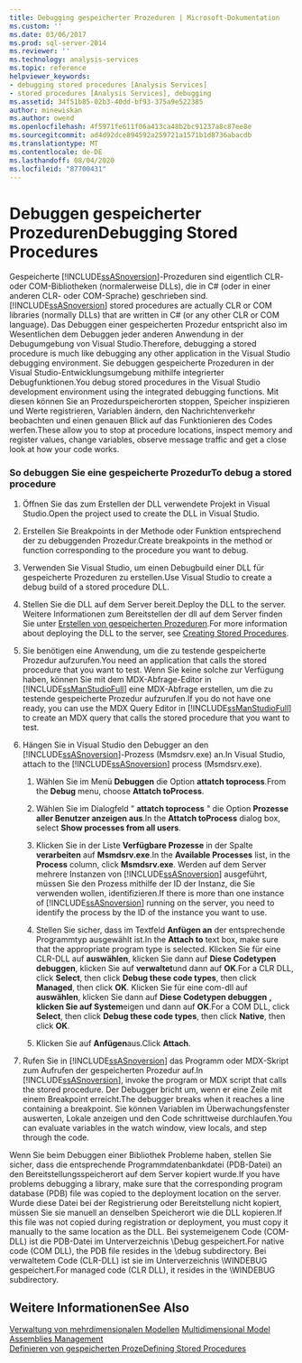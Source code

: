 ```yaml
---
title: Debugging gespeicherter Prozeduren | Microsoft-Dokumentation
ms.custom: ''
ms.date: 03/06/2017
ms.prod: sql-server-2014
ms.reviewer: ''
ms.technology: analysis-services
ms.topic: reference
helpviewer_keywords:
- debugging stored procedures [Analysis Services]
- stored procedures [Analysis Services], debugging
ms.assetid: 34f51b85-02b3-40dd-bf93-375a9e522385
author: minewiskan
ms.author: owend
ms.openlocfilehash: 4f5971fe611f06a413ca48b2bc91237a8c87ee8e
ms.sourcegitcommit: ad4d92dce894592a259721a1571b1d8736abacdb
ms.translationtype: MT
ms.contentlocale: de-DE
ms.lasthandoff: 08/04/2020
ms.locfileid: "87700431"
---
```

# <a name="debugging-stored-procedures"></a><span data-ttu-id="8853f-102">Debuggen gespeicherter Prozeduren</span><span class="sxs-lookup"><span data-stu-id="8853f-102">Debugging Stored Procedures</span></span>
  <span data-ttu-id="8853f-103">Gespeicherte [!INCLUDE[ssASnoversion](../../includes/ssasnoversion-md.md)]-Prozeduren sind eigentlich CLR- oder COM-Bibliotheken (normalerweise DLLs), die in C# (oder in einer anderen CLR- oder COM-Sprache) geschrieben sind.</span><span class="sxs-lookup"><span data-stu-id="8853f-103">[!INCLUDE[ssASnoversion](../../includes/ssasnoversion-md.md)] stored procedures are actually CLR or COM libraries (normally DLLs) that are written in C# (or any other CLR or COM language).</span></span> <span data-ttu-id="8853f-104">Das Debuggen einer gespeicherten Prozedur entspricht also im Wesentlichen dem Debuggen jeder anderen Anwendung in der Debugumgebung von Visual Studio.</span><span class="sxs-lookup"><span data-stu-id="8853f-104">Therefore, debugging a stored procedure is much like debugging any other application in the Visual Studio debugging environment.</span></span> <span data-ttu-id="8853f-105">Sie debuggen gespeicherte Prozeduren in der Visual Studio-Entwicklungsumgebung mithilfe integrierter Debugfunktionen.</span><span class="sxs-lookup"><span data-stu-id="8853f-105">You debug stored procedures in the Visual Studio development environment using the integrated debugging functions.</span></span> <span data-ttu-id="8853f-106">Mit diesen können Sie an Prozedurspeicherorten stoppen, Speicher inspizieren und Werte registrieren, Variablen ändern, den Nachrichtenverkehr beobachten und einen genauen Blick auf das Funktionieren des Codes werfen.</span><span class="sxs-lookup"><span data-stu-id="8853f-106">These allow you to stop at procedure locations, inspect memory and register values, change variables, observe message traffic and get a close look at how your code works.</span></span>  
  
### <a name="to-debug-a-stored-procedure"></a><span data-ttu-id="8853f-107">So debuggen Sie eine gespeicherte Prozedur</span><span class="sxs-lookup"><span data-stu-id="8853f-107">To debug a stored procedure</span></span>  
  
1.  <span data-ttu-id="8853f-108">Öffnen Sie das zum Erstellen der DLL verwendete Projekt in Visual Studio.</span><span class="sxs-lookup"><span data-stu-id="8853f-108">Open the project used to create the DLL in Visual Studio.</span></span>  
  
2.  <span data-ttu-id="8853f-109">Erstellen Sie Breakpoints in der Methode oder Funktion entsprechend der zu debuggenden Prozedur.</span><span class="sxs-lookup"><span data-stu-id="8853f-109">Create breakpoints in the method or function corresponding to the procedure you want to debug.</span></span>  
  
3.  <span data-ttu-id="8853f-110">Verwenden Sie Visual Studio, um einen Debugbuild einer DLL für gespeicherte Prozeduren zu erstellen.</span><span class="sxs-lookup"><span data-stu-id="8853f-110">Use Visual Studio to create a debug build of a stored procedure DLL.</span></span>  
  
4.  <span data-ttu-id="8853f-111">Stellen Sie die DLL auf dem Server bereit.</span><span class="sxs-lookup"><span data-stu-id="8853f-111">Deploy the DLL to the server.</span></span> <span data-ttu-id="8853f-112">Weitere Informationen zum Bereitstellen der dll auf dem Server finden Sie unter [Erstellen von gespeicherten Prozeduren](creating-stored-procedures.md).</span><span class="sxs-lookup"><span data-stu-id="8853f-112">For more information about deploying the DLL to the server, see [Creating Stored Procedures](creating-stored-procedures.md).</span></span>  
  
5.  <span data-ttu-id="8853f-113">Sie benötigen eine Anwendung, um die zu testende gespeicherte Prozedur aufzurufen.</span><span class="sxs-lookup"><span data-stu-id="8853f-113">You need an application that calls the stored procedure that you want to test.</span></span> <span data-ttu-id="8853f-114">Wenn Sie keine solche zur Verfügung haben, können Sie mit dem MDX-Abfrage-Editor in [!INCLUDE[ssManStudioFull](../../includes/ssmanstudiofull-md.md)] eine MDX-Abfrage erstellen, um die zu testende gespeicherte Prozedur aufzurufen.</span><span class="sxs-lookup"><span data-stu-id="8853f-114">If you do not have one ready, you can use the MDX Query Editor in [!INCLUDE[ssManStudioFull](../../includes/ssmanstudiofull-md.md)] to create an MDX query that calls the stored procedure that you want to test.</span></span>  
  
6.  <span data-ttu-id="8853f-115">Hängen Sie in Visual Studio den Debugger an den [!INCLUDE[ssASnoversion](../../includes/ssasnoversion-md.md)]-Prozess (Msmdsrv.exe) an.</span><span class="sxs-lookup"><span data-stu-id="8853f-115">In Visual Studio, attach to the [!INCLUDE[ssASnoversion](../../includes/ssasnoversion-md.md)] process (Msmdsrv.exe).</span></span>  
  
    1.  <span data-ttu-id="8853f-116">Wählen Sie im Menü **Debuggen** die Option **attatch toprocess**.</span><span class="sxs-lookup"><span data-stu-id="8853f-116">From the **Debug** menu, choose **Attatch toProcess**.</span></span>  
  
    2.  <span data-ttu-id="8853f-117">Wählen Sie im Dialogfeld " **attatch toprocess** " die Option **Prozesse aller Benutzer anzeigen aus**.</span><span class="sxs-lookup"><span data-stu-id="8853f-117">In the **Attatch toProcess** dialog box, select **Show processes from all users**.</span></span>  
  
    3.  <span data-ttu-id="8853f-118">Klicken Sie in der Liste **Verfügbare Prozesse** in der Spalte **verarbeiten** auf **Msmdsrv.exe**.</span><span class="sxs-lookup"><span data-stu-id="8853f-118">In the **Available Processes** list, in the **Process** column, click **Msmdsrv.exe**.</span></span> <span data-ttu-id="8853f-119">Werden auf dem Server mehrere Instanzen von [!INCLUDE[ssASnoversion](../../includes/ssasnoversion-md.md)] ausgeführt, müssen Sie den Prozess mithilfe der ID der Instanz, die Sie verwenden wollen, identifizieren.</span><span class="sxs-lookup"><span data-stu-id="8853f-119">If there is more than one instance of [!INCLUDE[ssASnoversion](../../includes/ssasnoversion-md.md)] running on the server, you need to identify the process by the ID of the instance you want to use.</span></span>  
  
    4.  <span data-ttu-id="8853f-120">Stellen Sie sicher, dass im Textfeld **Anfügen an** der entsprechende Programmtyp ausgewählt ist.</span><span class="sxs-lookup"><span data-stu-id="8853f-120">In the **Attach to** text box, make sure that the appropriate program type is selected.</span></span> <span data-ttu-id="8853f-121">Klicken Sie für eine CLR-DLL auf **auswählen**, klicken Sie dann auf **Diese Codetypen debuggen**, klicken Sie auf **verwaltet**und dann auf **OK**.</span><span class="sxs-lookup"><span data-stu-id="8853f-121">For a CLR DLL, click **Select**, then click **Debug these code types**, then click **Managed**, then click **OK**.</span></span> <span data-ttu-id="8853f-122">Klicken Sie für eine com-dll auf **auswählen**, klicken Sie dann auf **Diese Codetypen debuggen** **, klicken Sie auf System**eigen und dann auf **OK**.</span><span class="sxs-lookup"><span data-stu-id="8853f-122">For a COM DLL, click **Select**, then click **Debug these code types**, then click **Native**, then click **OK**.</span></span>  
  
    5.  <span data-ttu-id="8853f-123">Klicken Sie auf **Anfügen**aus.</span><span class="sxs-lookup"><span data-stu-id="8853f-123">Click **Attach**.</span></span>  
  
7.  <span data-ttu-id="8853f-124">Rufen Sie in [!INCLUDE[ssASnoversion](../../includes/ssasnoversion-md.md)] das Programm oder MDX-Skript zum Aufrufen der gespeicherten Prozedur auf.</span><span class="sxs-lookup"><span data-stu-id="8853f-124">In [!INCLUDE[ssASnoversion](../../includes/ssasnoversion-md.md)], invoke the program or MDX script that calls the stored procedure.</span></span> <span data-ttu-id="8853f-125">Der Debugger bricht um, wenn er eine Zeile mit einem Breakpoint erreicht.</span><span class="sxs-lookup"><span data-stu-id="8853f-125">The debugger breaks when it reaches a line containing a breakpoint.</span></span> <span data-ttu-id="8853f-126">Sie können Variablen im Überwachungsfenster auswerten, Lokale anzeigen und den Code schrittweise durchlaufen.</span><span class="sxs-lookup"><span data-stu-id="8853f-126">You can evaluate variables in the watch window, view locals, and step through the code.</span></span>  
  
 <span data-ttu-id="8853f-127">Wenn Sie beim Debuggen einer Bibliothek Probleme haben, stellen Sie sicher, dass die entsprechende Programmdatenbankdatei (PDB-Datei) an den Bereitstellungsspeicherort auf dem Server kopiert wurde.</span><span class="sxs-lookup"><span data-stu-id="8853f-127">If you have problems debugging a library, make sure that the corresponding program database (PDB) file was copied to the deployment location on the server.</span></span> <span data-ttu-id="8853f-128">Wurde diese Datei bei der Registrierung oder Bereitstellung nicht kopiert, müssen Sie sie manuell an denselben Speicherort wie die DLL kopieren.</span><span class="sxs-lookup"><span data-stu-id="8853f-128">If this file was not copied during registration or deployment, you must copy it manually to the same location as the DLL.</span></span> <span data-ttu-id="8853f-129">Bei systemeigenem Code (COM-DLL) ist die PDB-Datei im Unterverzeichnis \Debug gespeichert.</span><span class="sxs-lookup"><span data-stu-id="8853f-129">For native code (COM DLL), the PDB file resides in the \debug subdirectory.</span></span> <span data-ttu-id="8853f-130">Bei verwaltetem Code (CLR-DLL) ist sie im Unterverzeichnis \WINDEBUG gespeichert.</span><span class="sxs-lookup"><span data-stu-id="8853f-130">For managed code (CLR DLL), it resides in the \WINDEBUG subdirectory.</span></span>  
  
## <a name="see-also"></a><span data-ttu-id="8853f-131">Weitere Informationen</span><span class="sxs-lookup"><span data-stu-id="8853f-131">See Also</span></span>  
 <span data-ttu-id="8853f-132">[Verwaltung von mehrdimensionalen Modellen](../multidimensional-models/multidimensional-model-assemblies-management.md) </span><span class="sxs-lookup"><span data-stu-id="8853f-132">[Multidimensional Model Assemblies Management](../multidimensional-models/multidimensional-model-assemblies-management.md) </span></span>  
 [<span data-ttu-id="8853f-133">Definieren von gespeicherten Proze</span><span class="sxs-lookup"><span data-stu-id="8853f-133">Defining Stored Procedures</span></span>](defining-stored-procedures.md)  
  
  
